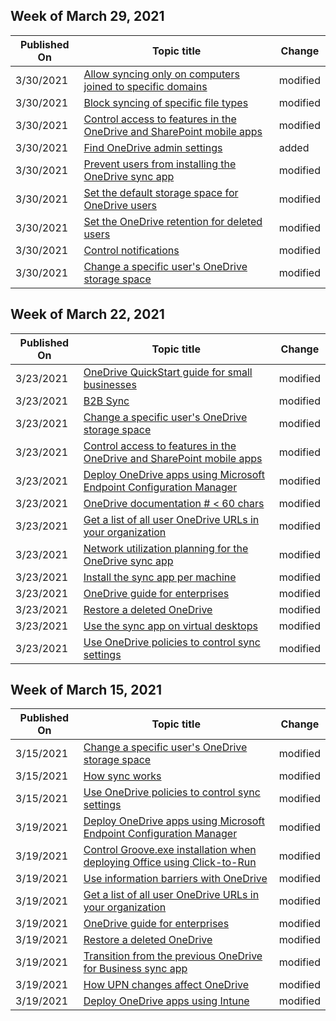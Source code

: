 <!-- This file is generated automatically each week. Changes made to this file will be overwritten.-->



## Week of March 29, 2021


| Published On |Topic title | Change |
|------|------------|--------|
| 3/30/2021 | [Allow syncing only on computers joined to specific domains](/OneDrive/allow-syncing-only-on-specific-domains) | modified |
| 3/30/2021 | [Block syncing of specific file types](/OneDrive/block-file-types) | modified |
| 3/30/2021 | [Control access to features in the OneDrive and SharePoint mobile apps](/OneDrive/control-access-to-mobile-app-features) | modified |
| 3/30/2021 | [Find OneDrive admin settings](/OneDrive/find-settings) | added |
| 3/30/2021 | [Prevent users from installing the OneDrive sync app](/OneDrive/prevent-installation) | modified |
| 3/30/2021 | [Set the default storage space for OneDrive users](/OneDrive/set-default-storage-space) | modified |
| 3/30/2021 | [Set the OneDrive retention for deleted users](/OneDrive/set-retention) | modified |
| 3/30/2021 | [Control notifications](/OneDrive/turn-on-external-sharing-notifications) | modified |
| 3/30/2021 | [Change a specific user's OneDrive storage space](/OneDrive/change-user-storage) | modified |


## Week of March 22, 2021


| Published On |Topic title | Change |
|------|------------|--------|
| 3/23/2021 | [OneDrive QuickStart guide for small businesses](/OneDrive/one-drive-quickstart-small-business) | modified |
| 3/23/2021 | [B2B Sync](/OneDrive/b2b-sync) | modified |
| 3/23/2021 | [Change a specific user's OneDrive storage space](/OneDrive/change-user-storage) | modified |
| 3/23/2021 | [Control access to features in the OneDrive and SharePoint mobile apps](/OneDrive/control-access-to-mobile-app-features) | modified |
| 3/23/2021 | [Deploy OneDrive apps using Microsoft Endpoint Configuration Manager](/OneDrive/deploy-on-windows) | modified |
| 3/23/2021 | [OneDrive documentation # < 60 chars](/OneDrive/index) | modified |
| 3/23/2021 | [Get a list of all user OneDrive URLs in your organization](/OneDrive/list-onedrive-urls) | modified |
| 3/23/2021 | [Network utilization planning for the OneDrive sync app](/OneDrive/network-utilization-planning) | modified |
| 3/23/2021 | [Install the sync app per machine](/OneDrive/per-machine-installation) | modified |
| 3/23/2021 | [OneDrive guide for enterprises](/OneDrive/plan-onedrive-enterprise) | modified |
| 3/23/2021 | [Restore a deleted OneDrive](/OneDrive/restore-deleted-onedrive) | modified |
| 3/23/2021 | [Use the sync app on virtual desktops](/OneDrive/sync-vdi-support) | modified |
| 3/23/2021 | [Use OneDrive policies to control sync settings](/OneDrive/use-group-policy) | modified |


## Week of March 15, 2021


| Published On |Topic title | Change |
|------|------------|--------|
| 3/15/2021 | [Change a specific user's OneDrive storage space](/OneDrive/change-user-storage) | modified |
| 3/15/2021 | [How sync works](/OneDrive/sync-process) | modified |
| 3/15/2021 | [Use OneDrive policies to control sync settings](/OneDrive/use-group-policy) | modified |
| 3/19/2021 | [Deploy OneDrive apps using Microsoft Endpoint Configuration Manager](/OneDrive/deploy-on-windows) | modified |
| 3/19/2021 | [Control Groove.exe installation when deploying Office using Click-to-Run](/OneDrive/exclude-or-uninstall-previous-sync-client) | modified |
| 3/19/2021 | [Use information barriers with OneDrive](/OneDrive/information-barriers) | modified |
| 3/19/2021 | [Get a list of all user OneDrive URLs in your organization](/OneDrive/list-onedrive-urls) | modified |
| 3/19/2021 | [OneDrive guide for enterprises](/OneDrive/plan-onedrive-enterprise) | modified |
| 3/19/2021 | [Restore a deleted OneDrive](/OneDrive/restore-deleted-onedrive) | modified |
| 3/19/2021 | [Transition from the previous OneDrive for Business sync app](/OneDrive/transition-from-previous-sync-client) | modified |
| 3/19/2021 | [How UPN changes affect OneDrive](/OneDrive/upn-changes) | modified |
| 3/19/2021 | [Deploy OneDrive apps using Intune](/OneDrive/deploy-intune) | modified |
